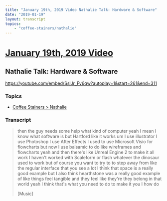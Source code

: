 ```yaml
---
title: "January 19th, 2019 Video Nathalie Talk: Hardware & Software"
date: "2019-01-19"
layout: transcript
topics:
    - "coffee-stainers/nathalie"
---
```

# [January 19th, 2019 Video](../2019-01-19.md)
## Nathalie Talk: Hardware & Software
https://youtube.com/embed/SslJr_Fv6qw?autoplay=1&start=261&end=311

### Topics
* [Coffee Stainers > Nathalie](../topics/coffee-stainers/nathalie.md)

### Transcript

> then the guy needs some help what kind of computer yeah I mean I know what software is but Hartford like it works um I use illustrator I use Photoshop I use After Effects I used to use Microsoft Visio for flowcharts but now I use balsamic to do like wireframes and flowcharts yeah and then there's like Unreal Engine 2 to make it all work I haven't worked with Scaleform or flash whatever the dinosaur used to work but of course you want to try to to step away from like the regular interface that you see a lot I think that space is a really good example but I also think hearthstone was a really good example of like things feel tangible and they feel like they're they belong in that world yeah I think that's what you need to do to make it you I how do
>
> [Music]
